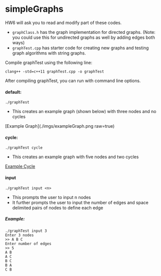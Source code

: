 # simpleGraphs

HW6 will ask you to read and modify part of these codes.

* `graphClass.h` has the graph implementation for directed graphs. (Note: you could use this for undirected graphs as well by adding edges both ways)
* `graphTest.cpp` has starter code for creating new graphs and testing graph algorithms with string graphs.

Compile graphTest using the following line:
    
    clang++ -std=c++11 graphTest.cpp -o graphTest

After compiling graphTest, you can run with command line options.

#### default:

    ./graphTest
* This creates an example graph (shown below) with three nodes and no cycles

[Example Graph](./imgs/exampleGraph.png raw=true)

#### cycle:

    ./graphTest cycle
* This creates an example graph with five nodes and two cycles

[Example Cycle](./imgs/exampleCycle.png)

#### input
    
    ./graphTest input <n>
* This prompts the user to input n nodes
* It further prompts the user to input the number of edges
and space delimited pairs of nodes to define each edge

##### Example:
    

    ./graphTest input 3
    Enter 3 nodes
    >> A B C
    Enter number of edges
    >> 5
    A B
    A C
    B C
    B A
    C B

